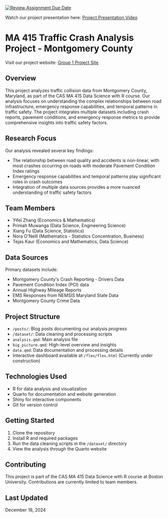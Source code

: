 [![Review Assignment Due Date](https://classroom.github.com/assets/deadline-readme-button-22041afd0340ce965d47ae6ef1cefeee28c7c493a6346c4f15d667ab976d596c.svg)](https://classroom.github.com/a/R5KvOQwo)

Watch our project presentation here: [Project Presentation Video](https://drive.google.com/file/d/1jmKoKsCeyEky0nl9BtEiUE-s5qgsw-WP/view?usp=sharing)

# MA 415 Traffic Crash Analysis Project - Montgomery County

Visit our project website: [Group 1 Project Site](https://sussmanbu.github.io/ma-4615-fa24-final-project-group-1/)

## Overview
This project analyzes traffic collision data from Montgomery County, Maryland, as part of the CAS MA 415 Data Science with R course. Our analysis focuses on understanding the complex relationships between road infrastructure, emergency response capabilities, and temporal patterns in traffic safety. The project integrates multiple datasets including crash reports, pavement conditions, and emergency response metrics to provide comprehensive insights into traffic safety factors.

## Research Focus
Our analysis revealed several key findings:
- The relationship between road quality and accidents is non-linear, with most crashes occurring on roads with moderate Pavement Condition Index ratings
- Emergency response capabilities and temporal patterns play significant roles in crash outcomes
- Integration of multiple data sources provides a more nuanced understanding of traffic safety factors

## Team Members
- Yifei Zhang (Economics & Mathematics)
- Primah Muwanga (Data Science, Engineering Science)
- Xiang Fu (Data Science, Statistics)
- Nora O'Neill (Mathematics - Statistics Concentration, Business)
- Tejas Kaur (Economics and Mathematics, Data Science)

## Data Sources
Primary datasets include:
- Montgomery County's Crash Reporting - Drivers Data
- Pavement Condition Index (PCI) data
- Annual Highway Mileage Reports
- EMS Responses from NEMSIS Maryland State Data
- Montgomery County Crime Data

## Project Structure
- `/posts/`: Blog posts documenting our analysis progress
- `/dataset/`: Data cleaning and processing scripts
- `analysis.qmd`: Main analysis file
- `big_picture.qmd`: High-level overview and insights
- `data.qmd`: Data documentation and processing details
- Interactive dashboard available at `/flex/flex.html` (Currently under construction)

## Technologies Used
- R for data analysis and visualization
- Quarto for documentation and website generation
- Shiny for interactive components
- Git for version control

## Getting Started
1. Clone the repository
2. Install R and required packages
3. Run the data cleaning scripts in the `/dataset/` directory
4. View the analysis through the Quarto website

## Contributing
This project is part of the CAS MA 415 Data Science with R course at Boston University. Contributions are currently limited to team members.

## Last Updated
December 18, 2024
